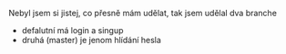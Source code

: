 Nebyl jsem si jistej, co přesně mám udělat, tak jsem udělal dva branche
 - defalutní má login a singup
 - druhá (master) je jenom hlídání hesla
